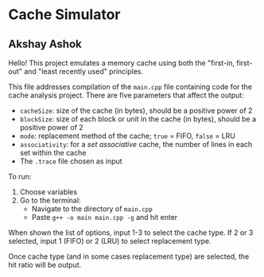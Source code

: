 # Cache Simulator
## Akshay Ashok

Hello! This project emulates a memory cache using both the "first-in, first-out" and "least recently used" principles.

This file addresses compilation of the `main.cpp` file containing code for the cache analysis project. There are five parameters that affect the output: 
* `cacheSize`: size of the cache (in bytes), should be a positive power of 2
* `blockSize`: size of each block or unit in the cache (in bytes), should be a positive power of 2
* `mode`: replacement method of the cache; `true` = FIFO, `false` = LRU
* `associativity`: for a *set associative* cache, the number of lines in each set within the cache
* The `.trace` file chosen as input

To run:
1. Choose variables
2. Go to the terminal:
    * Navigate to the directory of `main.cpp`
    * Paste `g++ -o main main.cpp -g` and hit enter

When shown the list of options, input 1-3 to select the cache type. If 2 or 3 selected, input 1 (FIFO) or 2 (LRU) to select replacement type.

Once cache type (and in some cases replacement type) are selected, the hit ratio will be output.
